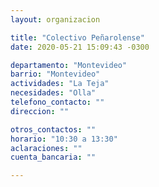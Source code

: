 ```yaml
---
layout: organizacion

title: "Colectivo Peñarolense"
date: 2020-05-21 15:09:43 -0300

departamento: "Montevideo"
barrio: "Montevideo"
actividades: "La Teja"
necesidades: "Olla"
telefono_contacto: ""
direccion: ""

otros_contactos: ""
horario: "10:30 a 13:30"
aclaraciones: ""
cuenta_bancaria: ""

---
```


